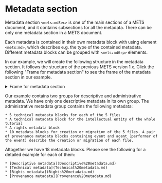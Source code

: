 # Metadata section

Metadata section `<mets:mdSec>` is one of the main sections of a METS document, and it contains subsections for all the metadata. There can be only one metadata section in a METS document.

Each metadata is contained in their own metadata block with using element `<mets:md>`, which describes e.g. the type of the contained metadata. Different metadata blocks can be grouped with `<mets:mdGrp>` elements.

In our example, we will create the following structure in the metadata section. It follows the structure of the previous METS version 1.x. Click the following "Frame for metadata section" to see the frame of the metadata section in our example.

<details>

<summary>Frame for metadata section</summary>

```xml
<mets:mdSec>
  <mets:mdGrp USE="DESCRIPTIVE">
    <mets:md ID="[id]">
      [...]
    </mets:md>
  </mets:mdGrp>
  <mets:mdGrp USE="ADMINISTRATIVE">        
    <mets:md ID="[id]" USE="TECHNICAL">
      [...]
    </mets:md>
    <mets:md ID="[id]" USE="TECHNICAL">
      [...]
    </mets:md>
    <mets:md ID="[id]" USE="TECHNICAL">
      [...]
    </mets:md>
    <mets:md ID="[id]" USE="TECHNICAL">
      [...]
    </mets:md>
    <mets:md ID="[id]" USE="TECHNICAL">
      [...]
    </mets:md>
    <mets:md ID="[id]" USE="TECHNICAL">
      [...]
    </mets:md>
    <mets:md ID="[id]" USE="RIGHTS">
      [...]
    </mets:md>
    <mets:md ID="[id]" USE="PROVENANCE">
      [...]
    </mets:md>
    <mets:md ID="[id]" USE="PROVENANCE">
      [...]
    </mets:md>
    <mets:md ID="[id]" USE="PROVENANCE">
      [...]
    </mets:md>
    <mets:md ID="[id]" USE="PROVENANCE">
      [...]
    </mets:md>
    <mets:md ID="[id]" USE="PROVENANCE">
      [...]
    </mets:md>
    <mets:md ID="[id]" USE="PROVENANCE">
      [...]
    </mets:md>
    <mets:md ID="[id]" USE="PROVENANCE">
      [...]
    </mets:md>
    <mets:md ID="[id]" USE="PROVENANCE">
      [...]
    </mets:md>
    <mets:md ID="[id]" USE="PROVENANCE">
      [...]
    </mets:md>
    <mets:md ID="[id]" USE="PROVENANCE">
      [...]
    </mets:md>
  </mets:mdGrp>
</mets:mdSec
```

</details>

Our example contains two groups for descriptive and administrative metadata. We have only one descriptive metadata in its own group. The administrative metadata group contains the following metadata:

    * 5 technical metadata blocks for each of the 5 files
    * A technical metadata block for the intellectual entity of the whole tutorial
    * A rights metadata block
    * 10 metadata blocks for creation or migration of the 5 files. A pair of provenance metadata blocks containing event and agent (performer of the event) describe the creation or migration of each file.

Altogether we have 18 metadata blocks. Please see the following for a detailed example for each of them:

    * [Descriptive metadata](Descriptive%20metadata.md)
    * [Technical metadata](Technical%20metadata.md)
    * [Rights metadata](Rights%20metadata.md)
    * [Provenance metadata](Provenance%20metadata.md)
